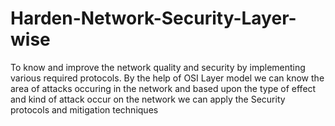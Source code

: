 # Harden-Network-Security-Layer-wise
To know and improve the network quality and security by implementing various required protocols.
By the help of OSI Layer model we can know the area of attacks occuring in the network and based upon the type of effect and kind of attack occur on the network we can apply
the Security protocols and mitigation techniques 
